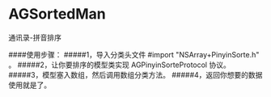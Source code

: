 # AGSortedMan
通讯录-拼音排序

####使用步骤：
#####1，导入分类头文件 #import "NSArray+PinyinSorte.h" 。
#####2，让你要排序的模型类实现 AGPinyinSorteProtocol 协议。
#####3，模型塞入数组，然后调用数组分类方法。
#####4，返回你想要的数据使用就是了。
